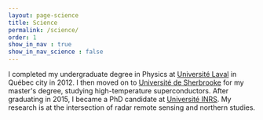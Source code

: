 ```yaml
---
layout: page-science
title: Science
permalink: /science/
order: 1
show_in_nav : true
show_in_nav_science : false
---
```


I completed my undergraduate degree in Physics at [Université Laval][UL] in Québec city in 2012. I then moved on to [Université de Sherbrooke][UdeS] for my master's degree, studying high-temperature superconductors. After graduating in 2015, I became a PhD candidate at [Université INRS][INRS]. My research is at the intersection of radar remote sensing and northern studies.

[UL]:https://www.phy.ulaval.ca/accueil/
[UdeS]:https://www.usherbrooke.ca/physique/
[INRS]:http://ete.inrs.ca

